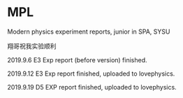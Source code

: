 # MPL

Modern physics experiment reports, junior in SPA, SYSU

翔哥祝我实验顺利

2019.9.6 E3 Exp report (before version) finished.

2019.9.12 E3 Exp report finished, uploaded to lovephysics.

2019.9.19 D5 EXP report finished, uploaded to lovephysics.